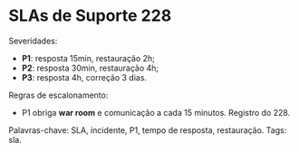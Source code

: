 # SLAs de Suporte 228

Severidades:
- **P1**: resposta 15min, restauração 2h;
- **P2**: resposta 30min, restauração 4h;
- **P3**: resposta 4h, correção 3 dias.

Regras de escalonamento:
- P1 obriga **war room** e comunicação a cada 15 minutos.
Registro do 228.

Palavras-chave: SLA, incidente, P1, tempo de resposta, restauração.
Tags: sla.
